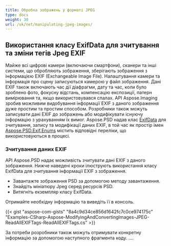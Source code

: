 ```yaml
---
title: Обробка зображень у форматі JPEG
type: docs
weight: 30
url: /uk/net/manipulating-jpeg-images/
---
```


## **Використання класу ExifData для зчитування та зміни тегів Jpeg EXIF**
Майже всі цифрові камери (включаючи смартфони), сканери та інші системи, що обробляють зображення, зберігають зображення з інформацією EXIF (Exchangeable Image File). Налаштування камери та інформація про сцену записуються камерою у файл зображення. Дані EXIF також включають час дії діафрагми, дату та час, коли було зроблено фото, фокусну відстань, компенсацію експозиції, патерн вимірювання та, якщо використовувався спалах. API Aspose.Imaging зробив можливим видобування інформації EXIF з даного зображення дуже простим та простим способом. Розробники також можуть записувати дані EXIF до зображень або модифікувати існуючу інформацію з урахуванням їх вимог. Aspose.PSD надав клас [ExifData](https://reference.aspose.com/psd/net/aspose.psd.exif/exifdata) для зчитування, запису та модифікації даних EXIF, в той час як простір імен [Aspose.PSD.Exif.Enums](https://reference.aspose.com/psd/net/aspose.psd.exif.enums) містить відповідні переліки, що використовуються в процесі.
### **Зчитування даних EXIF**
API Aspose.PSD надає можливість зчитувати дані EXIF з даного зображення. Нижче наведені кроки ілюструють використання класу ExifData для зчитування інформації EXIF з зображення.

- Завантажте зображення PSD за допомогою методу завантаження.
- Знайдіть мініатюру Jpeg серед ресурсів PSD.
- Витягніть екземпляр класу ExifData.

Отримайте необхідну інформацію та виведіть її в консоль.

{{< gist "aspose-com-gists" "8a4c9d34ce856d1642fc7c0ce974175c" "Examples-CSharp-Aspose-ModifyingAndConvertingImages-JPEG-ReadAllEXIFTags-ReadAllEXIFTags.cs" >}}

За потреби розробники також можуть отримувати конкретну інформацію за допомогою наступного фрагмента коду.
....


